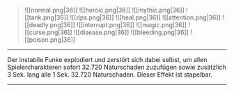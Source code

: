 > ![[normal.png|36]] ![[heroic.png|36]] ![[mythic.png|36]]
> ![[tank.png|36]] ![[dps.png|36]] ![[heal.png|36]]
> ![[attention.png|36]] ![[deadly.png|36]] ![[interrupt.png|36]]
> ![[magic.png|36]] ![[curse.png|36]] ![[disease.png|36]] ![[bleeding.png|36]] ![[poison.png|36]] 

***
Der instabile Funke explodiert und zerstört sich dabei selbst, um allen Spielercharakteren sofort 32.720 Naturschaden zuzufügen sowie zusätzlich 3 Sek. lang alle 1 Sek. 32.720 Naturschaden. Dieser Effekt ist stapelbar.


***
